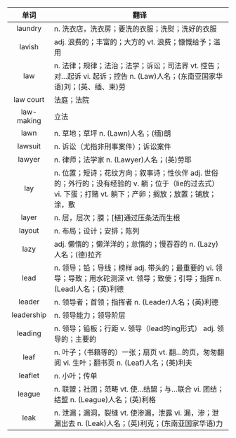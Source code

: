|单词|翻译  |
|:--:|--| 
|	laundry  		|		n. 洗衣店，洗衣房；要洗的衣服；洗熨；洗好的衣服	|		
|	lavish  		|		adj. 浪费的；丰富的；大方的 vt. 浪费；慷慨给予；滥用	|		
|	law  		|		n. 法律；规律；法治；法学；诉讼；司法界 vt. 控告；对…起诉 vi. 起诉；控告 n. (Law)人名；(东南亚国家华语)刘；(英、缅、柬)劳	|		
|	law court  		|		法庭；法院	|		
|	law-making  		|		立法	|		
|	lawn  		|		n. 草地；草坪 n. (Lawn)人名；(缅)朗	|		
|	lawsuit  		|		n. 诉讼（尤指非刑事案件）；诉讼案件	|		
|	lawyer  		|		n. 律师；法学家 n. (Lawyer)人名；(英)劳耶	|		
|	lay  		|		n. 位置；短诗；花纹方向；叙事诗；性伙伴 adj. 世俗的；外行的；没有经验的 v. 躺；位于（lie的过去式） vi. 下蛋；打赌 vt. 躺下；产卵；搁放；放置；铺放；涂，敷	|		
|	layer  		|		n. 层，层次；膜；[植]通过压条法而生根	|		
|	layout  		|		n. 布局；设计；安排；陈列	|		
|	lazy  		|		adj. 懒惰的；懒洋洋的；怠惰的；慢吞吞的 n. (Lazy)人名；(德)拉齐	|		
|	lead  		|		n. 领导；铅；导线；榜样 adj. 带头的；最重要的 vi. 领导；导致；用水砣测深 vt. 领导；致使；引导；指挥 n. (Lead)人名；(英)利德	|		
|	leader  		|		n. 领导者；首领；指挥者 n. (Leader)人名；(英)利德	|		
|	leadership  		|		n. 领导能力；领导阶层	|		
|	leading  		|		n. 领导；铅板；行距 v. 领导（lead的ing形式） adj. 领导的；主要的	|		
|	leaf  		|		n. 叶子；（书籍等的）一张；扇页 vt. 翻…的页，匆匆翻阅 vi. 生叶；翻书页 n. (Leaf)人名；(英)利夫	|		
|	leaflet  		|		n. 小叶；传单	|		
|	league  		|		n. 联盟；社团；范畴 vt. 使…结盟；与…联合 vi. 团结；结盟 n. (League)人名；(英)利格	|		
|	leak  		|		n. 泄漏；漏洞，裂缝 vt. 使渗漏，泄露 vi. 漏，渗；泄漏出去 n. (Leak)人名；(英)利克；(东南亚国家华语)力	|		

